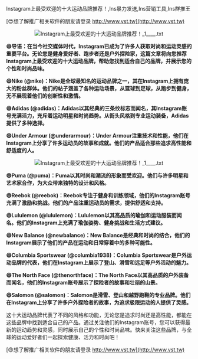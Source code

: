 Instagram上最受欢迎的十大运动品牌推荐！,Ins暴力发送,Ins营销工具,Ins群推王

[😍想了解推广相关软件的朋友请登录 http://www.vst.tw](http://www.vst.tw)

 <center><img src="https://vst.tw/MP4/tuiguang/png/6.png" alt="Instagram上最受欢迎的十大运动品牌推荐！_1____.txt"></center>

**😄导语：在当今社交媒体时代，Instagram已成为了许多人获取时尚和运动灵感的重要平台。无论您是健身爱好者、跑步者还是户外探险家，这篇文章将向您推荐Instagram上最受欢迎的十大运动品牌，帮助您找到适合自己的品牌，并展示您的个性和时尚品味。**

**😄Nike (@nike)：Nike是全球最知名的运动品牌之一，其在Instagram上拥有庞大的粉丝群体。他们的帖子涵盖了各种运动场景，从篮球到足球，从跑步到健身，无不展现着他们的创新性和激情。**

**😄Adidas (@adidas)：Adidas以其经典的三条纹标志而闻名，其Instagram账号充满活力，充斥着运动明星和时尚趋势。从街头风格到专业运动装备，Adidas提供了多种选择。**

**😄Under Armour (@underarmour)：Under Armour注重技术和性能，他们在Instagram上分享了许多运动员的故事和成就。他们的产品适合那些追求高性能和舒适度的人。**

 <center><img src="https://vst.tw/MP4/tuiguang/png/4.png" alt="Instagram上最受欢迎的十大运动品牌推荐！_1____.txt"></center>

**😄Puma (@puma)：Puma以其时尚和潮流的形象而受欢迎。他们与许多明星和艺术家合作，为大众带来独特的设计和风格。**

**😄Reebok (@reebok)：Reebok专注于健身和训练领域，他们的Instagram账号充满了激励和挑战。他们的产品注重运动员的需求，提供舒适和支持。**

**😄Lululemon (@lululemon)：Lululemon以其高品质的瑜伽和运动服装而闻名。他们的Instagram上充满了瑜伽姿势、健身挑战和生活方式建议。**

**😄New Balance (@newbalance)：New Balance是经典和时尚的结合，他们的Instagram展示了他们的产品在运动和日常穿着中的多种可能性。**

**😄Columbia Sportswear (@columbia1938)：Columbia Sportswear是户外运动品牌的代表，他们在Instagram上展示了登山、滑雪和远足等户外活动的魅力。**

**😄The North Face (@thenorthface)：The North Face以其高品质的户外装备而闻名，他们的Instagram账号展示了探险者的故事和壮丽的山景。**

**😄Salomon (@salomon)：Salomon是滑雪、登山和越野跑鞋的专业品牌。他们在Instagram上分享了许多户外探险者的故事，为追求极限运动的人提供了灵感。**

这十大运动品牌代表了不同的风格和功能，无论您是追求时尚还是高性能，都能在这些品牌中找到适合自己的产品。通过关注他们的Instagram账号，您可以获得最新的运动趋势和灵感，同时展示自己的个性和时尚品味。快来关注这些品牌，与全球的运动爱好者们一起探索健康、活力和时尚吧！

[😍想了解推广相关软件的朋友请登录 http://www.vst.tw](http://www.vst.tw)



